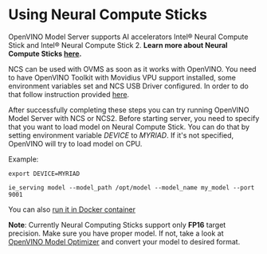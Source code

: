 # Using Neural Compute Sticks

OpenVINO Model Server supports AI accelerators Intel® Neural Compute Stick and Intel® Neural 
Compute Stick 2. __Learn more about Neural Compute Sticks [here](https://software.intel.com/en-us/neural-compute-stick).__

NCS can be used with OVMS as soon as it works with OpenVINO. You need to have OpenVINO Toolkit 
with Movidius VPU support installed, some environment variables set and NCS USB Driver configured.
In order to do that follow instruction provided [here](https://software.intel.com/en-us/articles/OpenVINO-Install-Linux).

After successfully completing these steps you can try running OpenVINO Model Server with NCS or 
NCS2. Before starting server, you need to specify that you want to load model on Neural Compute 
Stick. You can do that by setting environment variable <i>DEVICE</i> to <i>MYRIAD</i>. If it's not 
specified, OpenVINO will try to load model on CPU.

Example:
```
export DEVICE=MYRIAD

ie_serving model --model_path /opt/model --model_name my_model --port 9001
```

You can also [run it in Docker container](docker_container.md)

**Note**: Currently Neural Computing Sticks support only **FP16** target precision. Make sure you 
have proper model. If not, take a look at [OpenVINO Model Optimizer](https://software.intel.com/en-us/articles/OpenVINO-ModelOptimizer) 
and convert your model to desired format.
